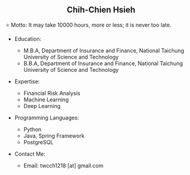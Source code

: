 <h2 align="center">Chih-Chien Hsieh</h2>

⭐ Motto: It may take 10000 hours, more or less; it is never too late.

- Education:
  - M.B.A, Department of Insurance and Finance, National Taichung University of Science and Technology
  - B.B.A, Department of Insurance and Finance, National Taichung University of Science and Technology

- Expertise:
  - Financial Risk Analysis
  - Machine Learning
  - Deep Learning

- Programming Languages:
  - Python
  - Java, Spring Framework
  - PostgreSQL

- Contact Me:
  - Email: twcch1218 [at] gmail.com

